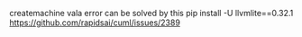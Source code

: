 createmachine vala error can be solved by this
pip install -U llvmlite==0.32.1
https://github.com/rapidsai/cuml/issues/2389
